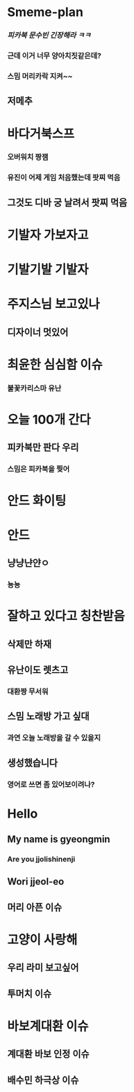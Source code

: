 # Smeme-plan
### *피카북 문수빈 긴장해라 ㅋㅋ*
### 근데 이거 너무 양아치짓같은데?
### 스밈 머리카락 지켜~~
## 저메추
# 바다거북스프
### 오버워치 짱잼
### 유진이 어제 게임 처음했는데 팟찌 먹음
## 그것도 디바 궁 날려서 팟찌 먹음
# 기발자 가보자고
# 기발기발 기발자
# 주지스님 보고있나
## 디자이너 멋있어
# 최윤한 심심함 이슈
### 불꽃카리스마 유난
# 오늘 100개 간다
## 피카북만 판다 우리
### 스밈은 피카북을 찢어
# 안드 화이팅
# 안드 
## 냥냥냔얀ㅇ
### 뇽뇽
# 잘하고 있다고 칭찬받음
## 삭제만 하재
## 유난이도 렛츠고
### 대환짱 무서워
## 스밈 노래방 가고 싶대
### 과연 오늘 노래방을 갈 수 있을지
## 생성했습니다
### 영어로 쓰면 좀 있어보이려나?
# Hello
## My name is gyeongmin
### Are you jjolishinenji
## Wori jjeol-eo
## 머리 아픈 이슈
# 고양이 사랑해
## 우리 라미 보고싶어
## 투머치 이슈
# 바보계대환 이슈
## 계대환 바보 인정 이슈
## 배수민 하극상 이슈
